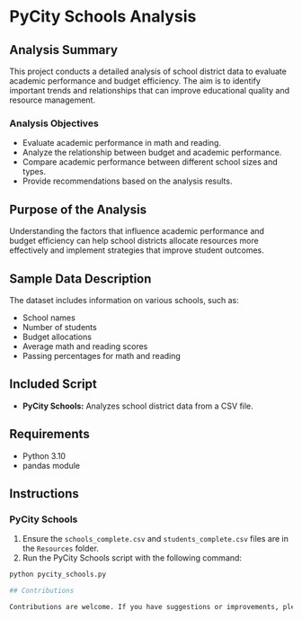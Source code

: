 # PyCity Schools Analysis

## Analysis Summary
This project conducts a detailed analysis of school district data to evaluate academic performance and budget efficiency. The aim is to identify important trends and relationships that can improve educational quality and resource management.

### Analysis Objectives
- Evaluate academic performance in math and reading.
- Analyze the relationship between budget and academic performance.
- Compare academic performance between different school sizes and types.
- Provide recommendations based on the analysis results.

## Purpose of the Analysis
Understanding the factors that influence academic performance and budget efficiency can help school districts allocate resources more effectively and implement strategies that improve student outcomes.

## Sample Data Description
The dataset includes information on various schools, such as:
- School names
- Number of students
- Budget allocations
- Average math and reading scores
- Passing percentages for math and reading

## Included Script
- **PyCity Schools:** Analyzes school district data from a CSV file.

## Requirements
- Python 3.10
- pandas module

## Instructions
### PyCity Schools
1. Ensure the `schools_complete.csv` and `students_complete.csv` files are in the `Resources` folder.
2. Run the PyCity Schools script with the following command:
```sh
python pycity_schools.py

## Contributions

Contributions are welcome. If you have suggestions or improvements, please open an issue or submit a pull request.

